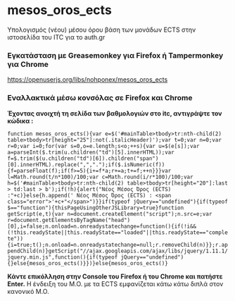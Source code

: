 mesos_oros_ects
===============
Υπολογισμός (νέου) μέσου όρου βάση των μονάδων ECTS στην ιστοσελίδα του ITC για το auth.gr

### Εγκατάσταση με Greasemonkey για Firefox ή Tampermonkey για Chrome ###
https://openuserjs.org/libs/nohponex/mesos_oros_ects

### Εναλλακτικά μέσω κονσόλας σε Firefox και Chrome ###
**Έχοντας ανοιχτή τη σελίδα των βαθμολογιών στo itc, αντιγράψτε τον κώδικα :**

``function mesos_oros_ects(){var e=$('#mainTable>tbody>tr:nth-child(2) table>tbody>tr[height="25"]:not(.italicHeader)');var t=0;var n=0;var r=0;var i=0;for(var s=0,o=e.length;s<o;++s){var u=$(e[s]);var a=parseInt($.trim(u.children("td")[5].innerHTML));var f=$.trim($(u.children("td")[6]).children("span")[0].innerHTML).replace(",",".");if($.isNumeric(f)){f=parseFloat(f);if(f>=5){i+=f*a;r+=a;t+=f;++n}}}var l=Math.round(t/n*100)/100;var c=Math.round(i/r*100)/100;var h=$('#mainTable>tbody>tr:nth-child(2) table>tbody>tr[height="20"]:last > td:last > b');if(!h){alert("Νέος Μέσος Όρος (ECTS) :"+c)}else{h.append(' Νέος Μέσος Όρος (ECTS) : <span class="error">'+c+"</span>")}}if(typeof jQuery=="undefined"){if(typeof $=="function"){thisPageUsingOtherJSLibrary=true}function getScript(e,t){var n=document.createElement("script");n.src=e;var r=document.getElementsByTagName("head")[0],i=false;n.onload=n.onreadystatechange=function(){if(!i&&(!this.readyState||this.readyState=="loaded"||this.readyState=="complete")){i=true;t();n.onload=n.onreadystatechange=null;r.removeChild(n)}};r.appendChild(n)}getScript("//ajax.googleapis.com/ajax/libs/jquery/1.11.1/jquery.min.js",function(){if(typeof jQuery=="undefined"){}else{mesos_oros_ects()}})}else{mesos_oros_ects()}``


**Κάντε επικόλληση στην Console του Firefox ή του Chrome και πατήστε Enter.**
Η ένδειξη του Μ.Ο. με τα ECTS εμφανίζεται κάτω κάτω διπλά στον κανονικό Μ.Ο. 
